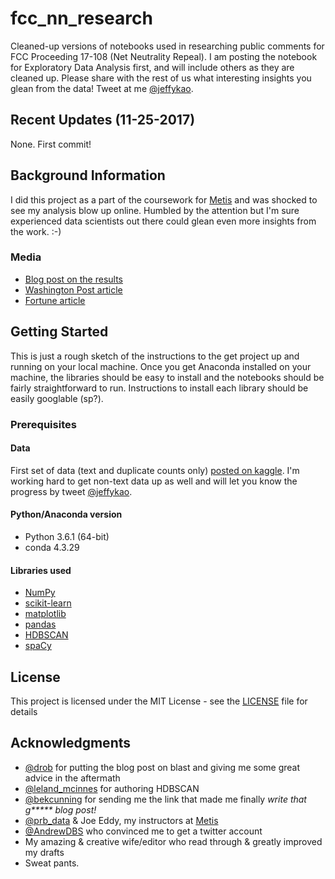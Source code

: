 # fcc_nn_research

Cleaned-up versions of notebooks used in researching public comments for FCC Proceeding 17-108 (Net Neutrality Repeal). I am posting the notebook for Exploratory Data Analysis first, and will include others as they are cleaned up. Please share with the rest of us what interesting insights you glean from the data! Tweet at me [@jeffykao](https://twitter.com/jeffykao).

## Recent Updates (11-25-2017)

None. First commit!

## Background Information

I did this project as a part of the coursework for [Metis](https://www.thisismetis.com/) and was shocked to see my analysis blow up online. Humbled by the attention but I'm sure experienced data scientists out there could glean even more insights from the work. :-)

### Media
- [Blog post on the results](https://hackernoon.com/more-than-a-million-pro-repeal-net-neutrality-comments-were-likely-faked-e9f0e3ed36a6)
- [Washington Post article](https://www.washingtonpost.com/news/the-switch/wp/2017/11/24/fcc-net-neutrality-process-corrupted-by-fake-comments-and-vanishing-consumer-complaints-officials-say/)
- [Fortune article](http://fortune.com/2017/11/25/1-million-fake-fcc-comments-net-neutrality-were-probably-fake/)

## Getting Started

This is just a rough sketch of the instructions to the get project up and running on your local machine. Once you get Anaconda installed on your machine, the libraries should be easy to install and the notebooks should be fairly straightforward to run. Instructions to install each library should be easily googlable (sp?).

### Prerequisites

#### Data

First set of data (text and duplicate counts only) [posted on kaggle](https://www.kaggle.com/jeffkao/proc_17_108_unique_comments_text_dupe_count). I'm working hard to get non-text data up as well and will let you know the progress by tweet [@jeffykao](https://twitter.com/jeffykao).

#### Python/Anaconda version

- Python 3.6.1 (64-bit)
- conda 4.3.29

#### Libraries used

- [NumPy](http://www.numpy.org)
- [scikit-learn](http://scikit-learn.org/stable/)
- [matplotlib](http://matplotlib.org)
- [pandas](http://pandas.pydata.org)
- [HDBSCAN](https://github.com/scikit-learn-contrib/hdbscan)
- [spaCy](https://spacy.io/usage/)

## License

This project is licensed under the MIT License - see the [LICENSE](LICENSE) file for details

## Acknowledgments

* [@drob](https://twitter.com/drob) for putting the blog post on blast and giving me some great advice in the aftermath
* [@leland_mcinnes](https://twitter.com/leland_mcinnes) for authoring HDBSCAN
* [@bekcunning](https://twitter.com/bekcunning) for sending me the link that made me finally _write that g***** blog post!_
* [@prb_data](https://twitter.com/prb_data) & Joe Eddy, my instructors at [Metis](https://www.thisismetis.com/)
* [@AndrewDBS](https://twitter.com/AndrewDBS) who convinced me to get a twitter account
* My amazing & creative wife/editor who read through & greatly improved my drafts
* Sweat pants.
